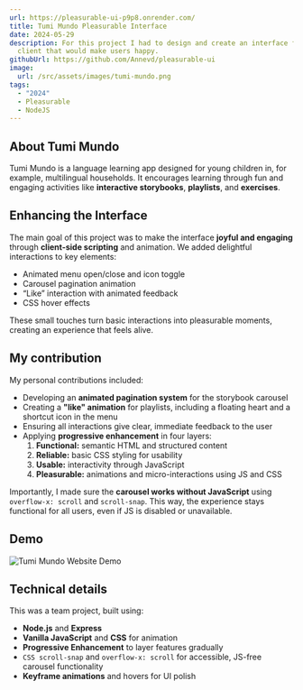 ```yaml
---
url: https://pleasurable-ui-p9p8.onrender.com/
title: Tumi Mundo Pleasurable Interface
date: 2024-05-29
description: For this project I had to design and create an interface for a
  client that would make users happy.
githubUrl: https://github.com/Annevd/pleasurable-ui
image:
  url: /src/assets/images/tumi-mundo.png
tags:
  - "2024"
  - Pleasurable
  - NodeJS
---
```


## About Tumi Mundo

Tumi Mundo is a language learning app designed for young children in, for example, multilingual households. It encourages learning through fun and engaging activities like **interactive storybooks**, **playlists**, and **exercises**.


## Enhancing the Interface 

The main goal of this project was to make the interface **joyful and engaging** through **client-side scripting** and animation. We added delightful interactions to key elements:

- Animated menu open/close and icon toggle  
- Carousel pagination animation  
- “Like” interaction with animated feedback  
- CSS hover effects

These small touches turn basic interactions into pleasurable moments, creating an experience that feels alive.

## My contribution

My personal contributions included:

- Developing an **animated pagination system** for the storybook carousel
- Creating a **"like" animation** for playlists, including a floating heart and a shortcut icon in the menu  
- Ensuring all interactions give clear, immediate feedback to the user
- Applying **progressive enhancement** in four layers:
  1. **Functional:** semantic HTML and structured content  
  2. **Reliable:** basic CSS styling for usability  
  3. **Usable:** interactivity through JavaScript  
  4. **Pleasurable:** animations and micro-interactions using JS and CSS  

Importantly, I made sure the **carousel works without JavaScript** using `overflow-x: scroll` and `scroll-snap`. This way, the experience stays functional for all users, even if JS is disabled or unavailable.

## Demo

<img src="/assets/demos/tumi-mundo-demo.gif" alt="Tumi Mundo Website Demo" loading="lazy"/>

## Technical details

This was a team project, built using:

- **Node.js** and **Express**
- **Vanilla JavaScript** and **CSS** for animation
- **Progressive Enhancement** to layer features gradually
- ```CSS scroll-snap``` and `overflow-x: scroll` for accessible, JS-free carousel functionality
- **Keyframe animations** and hovers for UI polish
